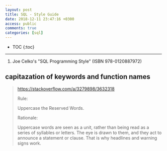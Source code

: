 ```yaml
---
layout: post
title: SQL - Style Guide
date: 2018-12-11 23:47:16 +0300
access: public
comments: true
categories: [sql]
---
```


<!-- more -->

* TOC
{:toc}
<hr>

1. Joe Celko's "SQL Programming Style" (ISBN 978-0120887972)

capitazation of keywords and function names
-------------------------------------------

> <https://stackoverflow.com/a/3279898/3632318>
>
> Rule:
>
> Uppercase the Reserved Words.
>
> Rationale:
>
> Uppercase words are seen as a unit, rather than being read as a series of
> syllables or letters. The eye is drawn to them, and they act to announce a
> statement or clause. That is why headlines and warning signs work.
